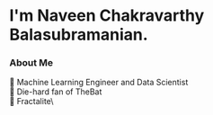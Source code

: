 # I'm Naveen Chakravarthy Balasubramanian.

### About Me

:robot: Machine Learning Engineer and Data Scientist\
:bat: Die-hard fan of TheBat\
:briefcase: Fractalite\
